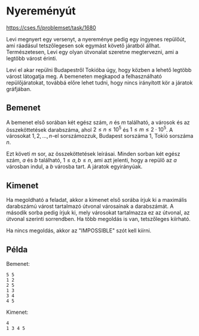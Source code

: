# Nyereményút

https://cses.fi/problemset/task/1680

Levi megnyert egy versenyt, a nyereménye pedig egy ingyenes repülőút, ami ráadásul tetszőlegesen sok egymást követő járatból állhat. Természetesen, Levi egy olyan útvonalat szeretne megtervezni, ami a legtöbb várost érinti.

Levi el akar repülni Budapestről Tokióba úgy, hogy közben a lehető legtöbb várost látogatja meg. A bemeneten megkapod a felhasználható repülőjáratokat, továbbá előre lehet tudni, hogy nincs irányított kör a járatok gráfjában.

## Bemenet

A bemenet első sorában két egész szám, $n$ és $m$ található, a városok és az összeköttetések darabszáma, ahol $2 \le n \le 10^5$ és $1 \le m \le 2 \cdot 10^5$. A városokat $1,2,\dots,n$-el sorszámozzuk, Budapest sorszáma $1$, Tokió sorszáma $n$.

Ezt követi $m$ sor, az összeköttetések leírásai. Minden sorban két egész szám, $a$ és $b$ található, $1 \le a,b \le n$, ami azt jelenti, hogy a repülő az $a$ városban indul, a $b$ városba tart. A járatok egyirányúak.

## Kimenet

Ha megoldható a feladat, akkor a kimenet első sorába írjuk ki a maximális darabszámú várost tartalmazó útvonal városainak a darabszámát. A második sorba pedig írjuk ki, mely városokat tartalmazza ez az útvonal, az útvonal szerinti sorrendben. Ha több megoldás is van, tetszőleges kiírható.

Ha nincs megoldás, akkor az "IMPOSSIBLE" szót kell kiírni.

## Példa

Bemenet:
```
5 5
1 2
2 5
1 3
3 4
4 5
```

Kimenet:
```
4
1 3 4 5
```
